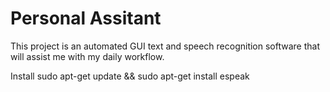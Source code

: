 # Personal Assitant

This project is an automated GUI text and speech recognition software that will assist me with my daily workflow.

Install
sudo apt-get update && sudo apt-get install espeak
